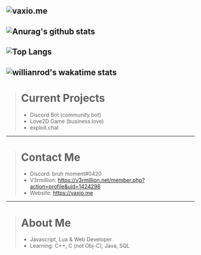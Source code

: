 ![vaxio.me](https://vaxio.me/logo_dark.png)
---
![Anurag's github stats](https://github-readme-stats.vercel.app/api?username=vaxiobbxx&show_icons=true&theme=radical&count_private=true)
---
![Top Langs](https://github-readme-stats.vercel.app/api/top-langs/?username=vaxiobbxx&show_icons=true&theme=radical&count_private=true)
---
![willianrod's wakatime stats](https://github-readme-stats.vercel.app/api/wakatime?username=vaxiobb&theme=radical)
---
> # Current Projects
> - Discord Bot (community bot)
> - Love2D Game (business.love)
> - exploit.chat
---
> # Contact Me
> - Discord: bruh moment#0420
> - V3rmillion: https://v3rmillion.net/member.php?action=profile&uid=1424298
> - Website: https://vaxio.me
---
> # About Me
> - Javascript, Lua & Web Developer
> - Learning: C++, C (not Obj-C), Java, SQL
